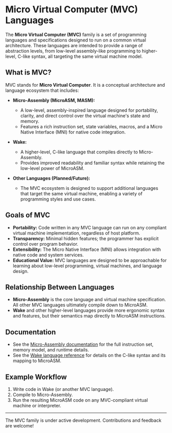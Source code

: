 # Micro Virtual Computer (MVC) Languages

The **Micro Virtual Computer (MVC)** family is a set of programming languages and specifications designed to run on a common virtual architecture. These languages are intended to provide a range of abstraction levels, from low-level assembly-like programming to higher-level, C-like syntax, all targeting the same virtual machine model.

## What is MVC?

MVC stands for **Micro Virtual Computer**. It is a conceptual architecture and language ecosystem that includes:

- **Micro-Assembly (MicroASM, MASM):**
  - A low-level, assembly-inspired language designed for portability, clarity, and direct control over the virtual machine's state and memory.
  - Features a rich instruction set, state variables, macros, and a Micro Native Interface (MNI) for native code integration.

- **Wake:**
  - A higher-level, C-like language that compiles directly to Micro-Assembly.
  - Provides improved readability and familiar syntax while retaining the low-level power of MicroASM.

- **Other Languages (Planned/Future):**
  - The MVC ecosystem is designed to support additional languages that target the same virtual machine, enabling a variety of programming styles and use cases.

## Goals of MVC

- **Portability:** Code written in any MVC language can run on any compliant virtual machine implementation, regardless of host platform.
- **Transparency:** Minimal hidden features; the programmer has explicit control over program behavior.
- **Extensibility:** The Micro Native Interface (MNI) allows integration with native code and system services.
- **Educational Value:** MVC languages are designed to be approachable for learning about low-level programming, virtual machines, and language design.

## Relationship Between Languages

- **Micro-Assembly** is the core language and virtual machine specification. All other MVC languages ultimately compile down to MicroASM.
- **Wake** and other higher-level languages provide more ergonomic syntax and features, but their semantics map directly to MicroASM instructions.

## Documentation

- See the [Micro-Assembly documentation](specs/MasmV2/) for the full instruction set, memory model, and runtime details.
- See the [Wake language reference](specs/WakeV1/Wakev1.md) for details on the C-like syntax and its mapping to MicroASM.

## Example Workflow

1. Write code in Wake (or another MVC language).
2. Compile to Micro-Assembly.
3. Run the resulting MicroASM code on any MVC-compliant virtual machine or interpreter.

---

The MVC family is under active development. Contributions and feedback are welcome!